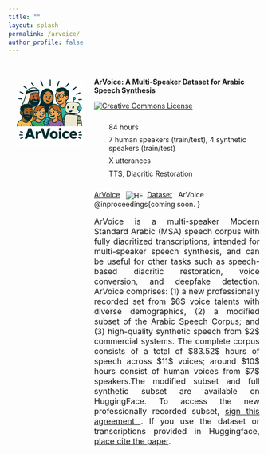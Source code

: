 ```yaml
---
title: ""
layout: splash
permalink: /arvoice/
author_profile: false
---
```



<div class="dataset-wrapper">
  <div class="dataset-sidebar">
    <img src="/assets/images/arvoice.png" alt="ArVoice Dataset" />
    
  </div>
  <div class="dataset-main">
  <p><strong>ArVoice: A Multi-Speaker Dataset for Arabic Speech Synthesis</strong></p>
    <p>
      <a rel="license" href="https://creativecommons.org/licenses/by-nc-sa/4.0/">
      <img alt="Creative Commons License" style="height: 20px; border-width:0" 
          src="https://mirrors.creativecommons.org/presskit/buttons/88x31/png/by-nc-sa.png" />
      </a>
  </p>
    <ul class="dataset-features">
      <li><i data-vi="hourglass" data-vi-size="20"></i> 84 hours</li>
      <li><i data-vi="user"  data-vi-size="20"></i> 7 human speakers (train/test), 4 synthetic speakers (train/test)</li>
      <li><i data-vi="chat"  data-vi-size="20"></i> X utterances</li>
      <li><i data-vi="cog"  data-vi-size="20"></i> TTS, Diacritic Restoration</li>
    </ul>
    <p>
          <i class="fas fa-file-pdf"></i> <a class="pub-link" href="/">ArVoice</a> &nbsp;
        <img src="https://huggingface.co/front/assets/huggingface_logo-noborder.svg" alt="HF" style="height: 1em; vertical-align: middle; margin-right: 4px;">
        <a class="pub-link" href="https://huggingface.co/datasets/MBZUAI/ArVoice">Dataset</a> &nbsp;
        <i class="fas fa-quote-right"></i> <span class="bibtex-toggle pub-link" onclick="this.nextElementSibling.style.display = (this.nextElementSibling.style.display === 'block') ? 'none' : 'block';">ArVoice</span>
        <span class="bibtex-box">
@inproceedings{coming soon.
}
  </span>
    
  <div style="font-size: 16px; text-align: justify;">
    <p>ArVoice is a multi-speaker Modern Standard Arabic (MSA) speech corpus with fully diacritized transcriptions, intended  for multi-speaker speech synthesis,  and can be useful for other tasks such as speech-based diacritic restoration, voice conversion, and deepfake detection. ArVoice comprises: (1) a new professionally recorded set from $6$ voice talents with diverse demographics, (2) a modified subset of the Arabic Speech Corpus; and (3) high-quality synthetic speech from $2$ commercial systems. The complete corpus consists of a total of $83.52$ hours of speech across $11$ voices; around $10$ hours consist of human voices from $7$ speakers.The modified subset and full synthetic subset are available on HuggingFace. To access the new professionally recorded subset, <a href="/" > sign this agreement </a> . If you use the dataset or transcriptions provided in Huggingface, <u>place cite the paper</u>. 
</p>
</div>

<script src="https://cdn.jsdelivr.net/npm/vivid-icons@1.0.10" type="text/javascript"></script>

<style>
.dataset-wrapper {
  display: flex;
  flex-wrap: wrap;
  gap: 2rem;
  margin-top: 2rem;
}

.dataset-sidebar {
  flex: 1;
  min-width: 100px;
  max-width: 140px;
}

.dataset-sidebar img {
  width: 100%;
  margin-left: 1em;
  margin-top: 1em;
}

.dataset-main {
  flex: 1;
  min-width: 250px;
  max-width: 750px
}

.dataset-features {
  list-style: none;
  padding: 0;
  margin: 1.5rem 0;
}

.dataset-features li {
  display: flex;
  align-items: center;
  margin-bottom: 0.4rem;
}

.dataset-features i,
.dataset-features svg.vi {
  width: 20px;
  height: 20px;
  margin-right: 0.6rem;
  fill: #8a0303;
  flex-shrink: 0;
}
</style>
